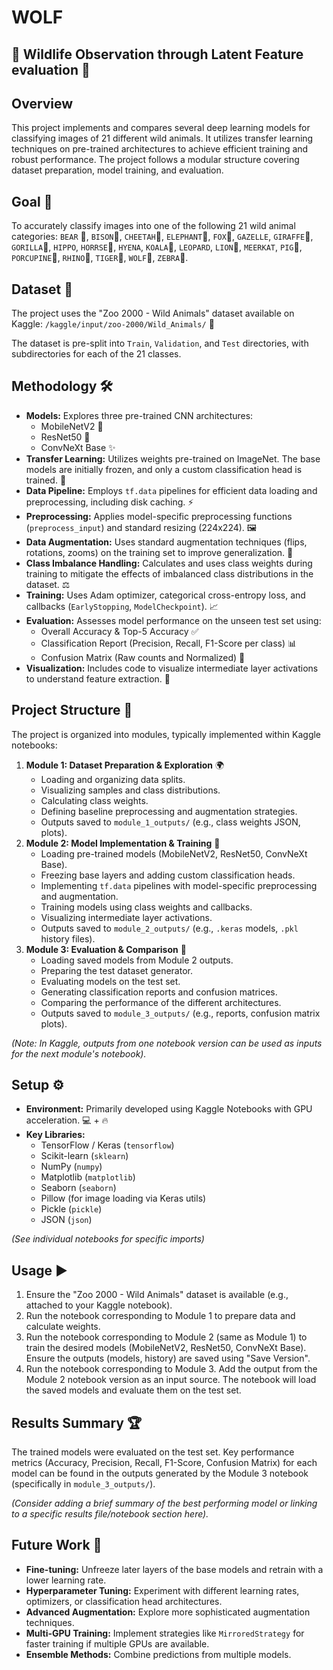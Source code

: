 # WOLF
## 🐾 Wildlife Observation through Latent Feature evaluation 📸

## Overview

This project implements and compares several deep learning models for classifying images of 21 different wild animals. It utilizes transfer learning techniques on pre-trained architectures to achieve efficient training and robust performance. The project follows a modular structure covering dataset preparation, model training, and evaluation.

## Goal 🎯

To accurately classify images into one of the following 21 wild animal categories:
`BEAR` 🐻, `BISON`🐃, `CHEETAH`🐆, `ELEPHANT`🐘, `FOX`🦊, `GAZELLE`, `GIRAFFE`🦒, `GORILLA`🦍, `HIPPO`, `HORRSE`🐎, `HYENA`, `KOALA`🐨, `LEOPARD`, `LION`🦁, `MEERKAT`, `PIG`🐖, `PORCUPINE`🦔, `RHINO`🦏, `TIGER`🐅, `WOLF`🐺, `ZEBRA`🦓.

## Dataset 💾

The project uses the "Zoo 2000 - Wild Animals" dataset available on Kaggle:
`/kaggle/input/zoo-2000/Wild_Animals/` 🔗

The dataset is pre-split into `Train`, `Validation`, and `Test` directories, with subdirectories for each of the 21 classes.

## Methodology 🛠️

*   **Models:** Explores three pre-trained CNN architectures:
    *   MobileNetV2 📱
    *   ResNet50 🧱
    *   ConvNeXt Base ✨
*   **Transfer Learning:** Utilizes weights pre-trained on ImageNet. The base models are initially frozen, and only a custom classification head is trained. 🧠
*   **Data Pipeline:** Employs `tf.data` pipelines for efficient data loading and preprocessing, including disk caching. ⚡
*   **Preprocessing:** Applies model-specific preprocessing functions (`preprocess_input`) and standard resizing (224x224). 🖼️
*   **Data Augmentation:** Uses standard augmentation techniques (flips, rotations, zooms) on the training set to improve generalization. 🎲
*   **Class Imbalance Handling:** Calculates and uses class weights during training to mitigate the effects of imbalanced class distributions in the dataset. ⚖️
*   **Training:** Uses Adam optimizer, categorical cross-entropy loss, and callbacks (`EarlyStopping`, `ModelCheckpoint`). 📈
*   **Evaluation:** Assesses model performance on the unseen test set using:
    *   Overall Accuracy & Top-5 Accuracy ✅
    *   Classification Report (Precision, Recall, F1-Score per class) 📊
    *   Confusion Matrix (Raw counts and Normalized) 🔢
*   **Visualization:** Includes code to visualize intermediate layer activations to understand feature extraction. 👀

## Project Structure 📂

The project is organized into modules, typically implemented within Kaggle notebooks:

1.  **Module 1: Dataset Preparation & Exploration** 🌍
    *   Loading and organizing data splits.
    *   Visualizing samples and class distributions.
    *   Calculating class weights.
    *   Defining baseline preprocessing and augmentation strategies.
    *   Outputs saved to `module_1_outputs/` (e.g., class weights JSON, plots).
2.  **Module 2: Model Implementation & Training** 🤖
    *   Loading pre-trained models (MobileNetV2, ResNet50, ConvNeXt Base).
    *   Freezing base layers and adding custom classification heads.
    *   Implementing `tf.data` pipelines with model-specific preprocessing and augmentation.
    *   Training models using class weights and callbacks.
    *   Visualizing intermediate layer activations.
    *   Outputs saved to `module_2_outputs/` (e.g., `.keras` models, `.pkl` history files).
3.  **Module 3: Evaluation & Comparison** 🤔
    *   Loading saved models from Module 2 outputs.
    *   Preparing the test dataset generator.
    *   Evaluating models on the test set.
    *   Generating classification reports and confusion matrices.
    *   Comparing the performance of the different architectures.
    *   Outputs saved to `module_3_outputs/` (e.g., reports, confusion matrix plots).

*(Note: In Kaggle, outputs from one notebook version can be used as inputs for the next module's notebook).*

## Setup ⚙️

*   **Environment:** Primarily developed using Kaggle Notebooks with GPU acceleration. 💻 + 🔥
*   **Key Libraries:**
    *   TensorFlow / Keras (`tensorflow`)
    *   Scikit-learn (`sklearn`)
    *   NumPy (`numpy`)
    *   Matplotlib (`matplotlib`)
    *   Seaborn (`seaborn`)
    *   Pillow (for image loading via Keras utils)
    *   Pickle (`pickle`)
    *   JSON (`json`)

*(See individual notebooks for specific imports)*

## Usage ▶️

1.  Ensure the "Zoo 2000 - Wild Animals" dataset is available (e.g., attached to your Kaggle notebook).
2.  Run the notebook corresponding to Module 1 to prepare data and calculate weights.
3.  Run the notebook corresponding to Module 2 (same as Module 1) to train the desired models (MobileNetV2, ResNet50, ConvNeXt Base). Ensure the outputs (models, history) are saved using "Save Version".
4.  Run the notebook corresponding to Module 3. Add the output from the Module 2 notebook version as an input source. The notebook will load the saved models and evaluate them on the test set.

## Results Summary 🏆

The trained models were evaluated on the test set. Key performance metrics (Accuracy, Precision, Recall, F1-Score, Confusion Matrix) for each model can be found in the outputs generated by the Module 3 notebook (specifically in `module_3_outputs/`).

*(Consider adding a brief summary of the best performing model or linking to a specific results file/notebook section here).*

## Future Work 🚀

*   **Fine-tuning:** Unfreeze later layers of the base models and retrain with a lower learning rate.
*   **Hyperparameter Tuning:** Experiment with different learning rates, optimizers, or classification head architectures.
*   **Advanced Augmentation:** Explore more sophisticated augmentation techniques.
*   **Multi-GPU Training:** Implement strategies like `MirroredStrategy` for faster training if multiple GPUs are available.
*   **Ensemble Methods:** Combine predictions from multiple models.
